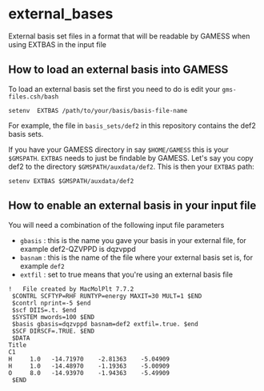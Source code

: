 # external_bases
External basis set files in a format that will be readable by GAMESS when using EXTBAS in the input file 

## How to load an external basis into GAMESS

To load an external basis set the first you need to do is edit your `gms-files.csh/bash`

```
setenv  EXTBAS /path/to/your/basis/basis-file-name
```

For example, the file in `basis_sets/def2` in this repository contains the def2 basis sets. 

If you have your GAMESS directory in say `$HOME/GAMESS` this is your `$GMSPATH`. `EXTBAS` needs to just be findable by 
GAMESS. Let's say you copy def2 to the directory `$GMSPATH/auxdata/def2`. This is then your `EXTBAS` path:

```
setenv EXTBAS $GMSPATH/auxdata/def2
```

## How to enable an external basis in your input file 

You will need  a combination of the following input file parameters 

 - `gbasis` : this is the name you gave your basis in your external file, for example def2-QZVPPD is dqzvppd
 - `basnam` : this is the name of the file where your external basis set is, for example `def2`
 - `extfil` : set to true means that you're using an external basis file

```
!   File created by MacMolPlt 7.7.2
 $CONTRL SCFTYP=RHF RUNTYP=energy MAXIT=30 MULT=1 $END
 $contrl nprint=-5 $end
 $scf DIIS=.t. $end
 $SYSTEM mwords=100 $END
 $basis gbasis=dqzvppd basnam=def2 extfil=.true. $end
 $SCF DIRSCF=.TRUE. $END
 $DATA
Title
C1
H     1.0   -14.71970    -2.81363    -5.04909
H     1.0   -14.48970    -1.19363    -5.00909
O     8.0   -14.93970    -1.94363    -5.49909
 $END
````
